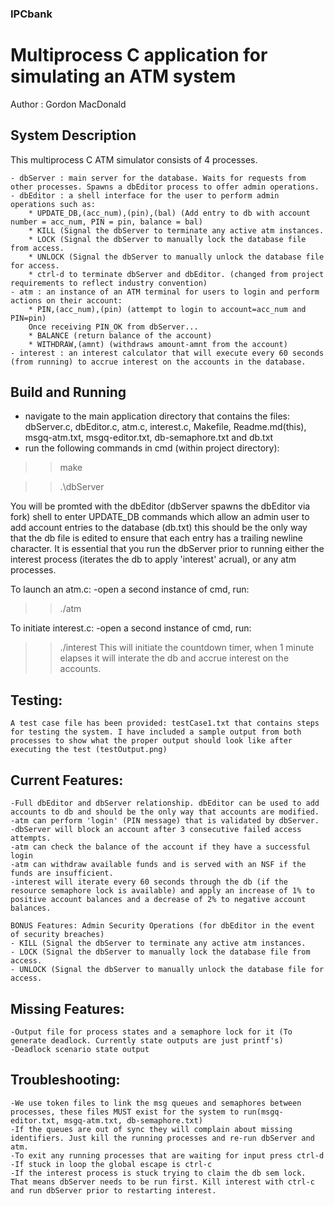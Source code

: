 ### IPCbank
# Multiprocess C application for simulating an ATM system
Author : Gordon MacDonald

## System Description
This multiprocess C ATM simulator consists of 4 processes.

	- dbServer : main server for the database. Waits for requests from other processes. Spawns a dbEditor process to offer admin operations.
	- dbEditor : a shell interface for the user to perform admin operations such as:
		* UPDATE_DB,(acc_num),(pin),(bal) (Add entry to db with account number = acc_num, PIN = pin, balance = bal)
		* KILL (Signal the dbServer to terminate any active atm instances.
		* LOCK (Signal the dbServer to manually lock the database file from access.
		* UNLOCK (Signal the dbServer to manually unlock the database file for access.
		* ctrl-d to terminate dbServer and dbEditor. (changed from project requirements to reflect industry convention)
	- atm : an instance of an ATM terminal for users to login and perform actions on their account:
		* PIN,(acc_num),(pin) (attempt to login to account=acc_num and PIN=pin)
		Once receiving PIN_OK from dbServer...
		* BALANCE (return balance of the account)
		* WITHDRAW,(amnt) (withdraws amount-amnt from the account)
	- interest : an interest calculator that will execute every 60 seconds (from running) to accrue interest on the accounts in the database.
	
	
## Build and Running
- navigate to the main application directory that contains the files: dbServer.c, dbEditor.c, atm.c, interest.c, Makefile, Readme.md(this), msgq-atm.txt, msgq-editor.txt, db-semaphore.txt and db.txt
- run the following commands in cmd (within project directory):

>>make

>>.\dbServer

You will be promted with the dbEditor (dbServer spawns the dbEditor via fork) shell to enter UPDATE_DB commands which allow an admin user to add account entries to the database (db.txt) this should be the only way that the db file is edited to ensure that each entry has a trailing newline character. It is essential that you run the dbServer prior to running either the interest process (iterates the db to apply 'interest' acrual), or any atm processes.


To launch an atm.c:
-open a second instance of cmd, run:

>>./atm

To initiate interest.c:
-open a second instance of cmd, run:

>>./interest
This will initiate the countdown timer, when 1 minute elapses it will interate the db and accrue interest on the accounts.


## Testing:
	A test case file has been provided: testCase1.txt that contains steps for testing the system. I have included a sample output from both processes to show what the proper output should look like after executing the test (testOutput.png)

## Current Features:
	-Full dbEditor and dbServer relationship. dbEditor can be used to add accounts to db and should be the only way that accounts are modified.
	-atm can perform 'login' (PIN message) that is validated by dbServer.
	-dbServer will block an account after 3 consecutive failed access attempts.
	-atm can check the balance of the account if they have a successful login
	-atm can withdraw available funds and is served with an NSF if the funds are insufficient.
	-interest will iterate every 60 seconds through the db (if the resource semaphore lock is available) and apply an increase of 1% to positive account balances and a decrease of 2% to negative account balances.
	
	BONUS Features: Admin Security Operations (for dbEditor in the event of security breaches)
	- KILL (Signal the dbServer to terminate any active atm instances.
	- LOCK (Signal the dbServer to manually lock the database file from access.
	- UNLOCK (Signal the dbServer to manually unlock the database file for access. 
	

## Missing Features:
	-Output file for process states and a semaphore lock for it (To generate deadlock. Currently state outputs are just printf's)
	-Deadlock scenario state output

	

## Troubleshooting:
	-We use token files to link the msg queues and semaphores between processes, these files MUST exist for the system to run(msgq-editor.txt, msgq-atm.txt, db-semaphore.txt)
	-If the queues are out of sync they will complain about missing identifiers. Just kill the running processes and re-run dbServer and atm.
	-To exit any running processes that are waiting for input press ctrl-d
	-If stuck in loop the global escape is ctrl-c
	-If the interest process is stuck trying to claim the db sem lock. That means dbServer needs to be run first. Kill interest with ctrl-c and run dbServer prior to restarting interest.


